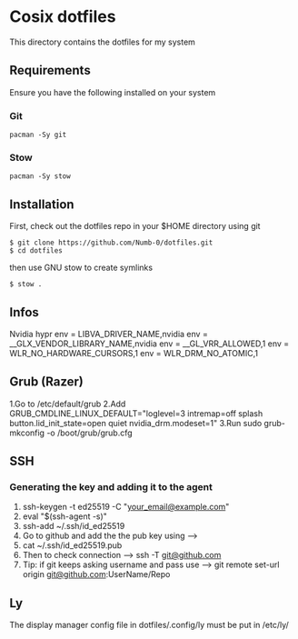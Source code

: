 # Cosix dotfiles

This directory contains the dotfiles for my system

## Requirements

Ensure you have the following installed on your system

### Git

```
pacman -Sy git
```

### Stow

```
pacman -Sy stow
```

## Installation

First, check out the dotfiles repo in your $HOME directory using git

```
$ git clone https://github.com/Numb-0/dotfiles.git
$ cd dotfiles
```

then use GNU stow to create symlinks

```
$ stow .
```

## Infos
Nvidia hypr
env = LIBVA_DRIVER_NAME,nvidia
env = __GLX_VENDOR_LIBRARY_NAME,nvidia
env = __GL_VRR_ALLOWED,1
env = WLR_NO_HARDWARE_CURSORS,1
env = WLR_DRM_NO_ATOMIC,1


## Grub (Razer)
1.Go to /etc/default/grub
2.Add GRUB_CMDLINE_LINUX_DEFAULT="loglevel=3 intremap=off splash button.lid_init_state=open quiet nvidia_drm.modeset=1"
3.Run sudo grub-mkconfig -o /boot/grub/grub.cfg

## SSH
### Generating the key and adding it to the agent
1. ssh-keygen -t ed25519 -C "your_email@example.com"
2. eval "$(ssh-agent -s)"
3. ssh-add ~/.ssh/id_ed25519
4. Go to github and add the the pub key using -->
5. cat ~/.ssh/id_ed25519.pub
6. Then to check connection --> ssh -T git@github.com
7. Tip: if git keeps asking username and pass use --> git remote set-url origin git@github.com:UserName/Repo


## Ly
The display manager config file in dotfiles/.config/ly must be put in /etc/ly/
